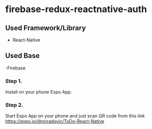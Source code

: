 # firebase-redux-reactnative-auth

## Used Framework/Library
- React-Native

## Used Base
-Firebase


### Step 1.

Install on your phone Expo App.

### Step 2.

Start Expo App on your phone and just scan QR code from this link https://expo.io/@nnradovic/ToDo-React-Native


